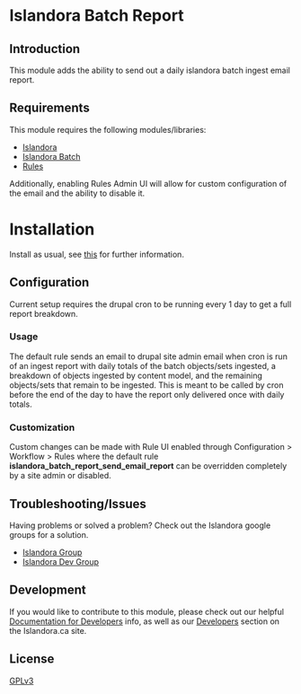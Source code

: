 # Islandora Batch Report

## Introduction

This module adds the ability to send out a daily islandora batch ingest email report.

## Requirements

This module requires the following modules/libraries:

* [Islandora](https://github.com/islandora/islandora)
* [Islandora Batch](https://github.com/islandora/islandora_batch)
* [Rules](https://www.drupal.org/project/rules)

Additionally, enabling Rules Admin UI will allow for custom configuration of the email and the ability to disable it.

# Installation

Install as usual, see [this](https://drupal.org/documentation/install/modules-themes/modules-7) for further information.

## Configuration

Current setup requires the drupal cron to be running every 1 day to get a full report breakdown.

### Usage

The default rule sends an email to drupal site admin email when cron is run of an ingest report with daily totals of the batch objects/sets ingested, a breakdown of objects ingested by content model, and the remaining objects/sets that remain to be ingested.  This is meant to be called by cron before the end of the day to have the report only delivered once with daily totals.

### Customization

Custom changes can be made with Rule UI enabled through Configuration > Workflow > Rules where the default rule **islandora_batch_report_send_email_report** can be overridden completely by a site admin or disabled.

## Troubleshooting/Issues

Having problems or solved a problem? Check out the Islandora google groups for a solution.

* [Islandora Group](https://groups.google.com/forum/?hl=en&fromgroups#!forum/islandora)
* [Islandora Dev Group](https://groups.google.com/forum/?hl=en&fromgroups#!forum/islandora-dev)

## Development

If you would like to contribute to this module, please check out our helpful [Documentation for Developers](https://github.com/Islandora/islandora/wiki#wiki-documentation-for-developers) info, as well as our [Developers](http://islandora.ca/developers) section on the Islandora.ca site.

## License

[GPLv3](http://www.gnu.org/licenses/gpl-3.0.txt)
